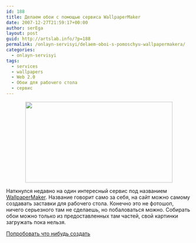 ```yaml
---
id: 188
title: Делаем обои с помощью сервиса WallpaperMaker
date: 2007-12-27T21:59:17+00:00
author: serEga
layout: post
guid: http://artslab.info/?p=188
permalink: /onlayn-servisyi/delaem-oboi-s-pomoschyu-wallpapermakera/
categories:
  - onlayn-servisyi
tags:
  - services
  - wallpapers
  - Web 2.0
  - Обои для рабочего стола
  - сервис
---
```


<center>
  <a href="{{site.img_cdn}}/wallpapermkrud4.jpg"><img src="{{site.img_cdn}}/wallpapermkrud4.jpg" alt="" title="wallpapermkrud4" width="400" height="220" class="alignnone size-full wp-image-906" /></a>
</center>

Наткнулся недавно на один интересный сервис под названием [WallpaperMaker](http://www.wallpapermaker.net/). Название говорит само за себя, на сайт можно самому создавать заставки для рабочего стола. Конечно это не фотошоп, ничего серьезного там не сделаешь, но побаловаться можно. Собирать обои можно только из предоставленных там частей, свой картинки загружать пока нельзя.

<a href="http://www.wallpapermaker.net/" target="_blank">Попробовать что нибудь создать</a>